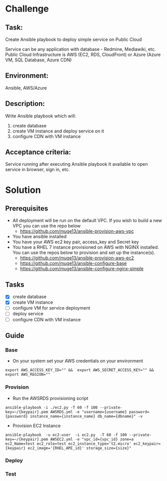 # Challenge
## Task:
Create Ansible playbook to deploy simple service on Public Cloud

Service can be any application with database - Redmine, Mediawiki, etc.
Public Cloud Infrastructure is AWS (EC2, RDS, CloudFront) or Azure (Azure VM, SQL Database, Azure CDN)

## Environment:
Ansible, AWS/Azure

## Description:
Write Ansible playbook which will:
1. create database
2. create VM instance and deploy service on it
3. configure CDN with VM instance

## Acceptance criteria:
Service running after executing Ansible playbook
It available to open service in browser, sign in, etc.

# Solution
## Prerequisites
- All deployment will be run on the default VPC. If you wish to build a new VPC you can use the repo below
    - https://github.com/muge13/ansible-provision-aws-vpc
- You have ansible installed
- You have your AWS ec2 key pair, access_key and Secret key
- You have a RHEL 7 instance provisioned on AWS with NGINX installed. You can use the repos below to provision and set up the instance(s).
    - https://github.com/muge13/ansible-provision-aws-ec2
    - https://github.com/muge13/ansible-configure-base
    - https://github.com/muge13/ansible-configure-nginx-simple 
## Tasks
- [x] create database
- [x] create VM instance
- [ ] configure VM for service deployment
- [ ] deploy service
- [ ] configure CDN with VM instance
## Guide
### Base
- On your system set your AWS credentials on your environment
```
export AWS_ACCESS_KEY_ID="" &&  export AWS_SECRET_ACCESS_KEY="" && export AWS_REGION=""
```
### Provision
- Run the AWSRDS provisioning script
```
ansible-playbook -i ./ec2.py -T 60 -f 100 --private-key=~/{keypair}.pem AWSRDS.yml -e "username={username} password={password} instance_name={instance_name} db_name={dbname}" -v
```
- Provision EC2 Instance
```
ansible-playbook  -u ec2-user  -i ec2.py  -T 60 -f 100 --private-key=~/{keypair}.pem AWSEC2.yml -e "vpc_id={vpc_id} zone=a ec2_Name=test ec2_role=test ec2_instance_type='t2.micro' ec2_keypair={keypair} ec2_image='{RHEL_AMI_id}' storage_size={size}"
```

### Deploy
### Test